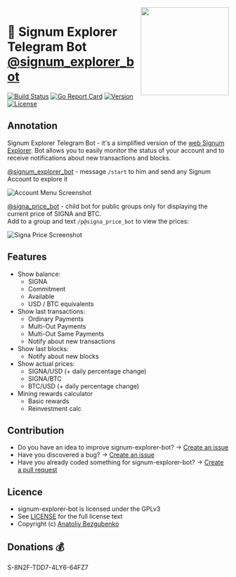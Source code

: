 <img align="right" src="https://github.com/xDWart/signum-explorer-bot/raw/master/assets/big_logo.png" height="200">

# 🚀 Signum Explorer Telegram Bot [@signum_explorer_bot](https://t.me/signum_explorer_bot)

[![Build Status](https://github.com/xDWart/signum-explorer-bot/workflows/Build/badge.svg)](https://github.com/xDWart/signum-explorer-bot/actions?query=workflow%3ABuild)
[![Go Report Card](https://goreportcard.com/badge/github.com/xDWart/signum-explorer-bot)](https://goreportcard.com/report/github.com/xDWart/signum-explorer-bot)
[![Version](https://img.shields.io/github/go-mod/go-version/xDWart/signum-explorer-bot)](go.mod)
[![License](https://img.shields.io/github/license/xDWart/signum-explorer-bot)](LICENSE)

## Annotation

Signum Explorer Telegram Bot - it's a simplified version of the [web Signum Explorer](https://explorer.signum.network). Bot allows you to easily monitor the status of your account and to receive notifications about new transactions and blocks.

[@signum_explorer_bot](https://t.me/signum_explorer_bot) - message `/start` to him and send any Signum Account to explore it

![Account Menu Screenshot](https://github.com/xDWart/signum-explorer-bot/raw/master/assets/account_menu_screenshot.png)

[@signa_price_bot](https://t.me/signa_price_bot) - child bot for public groups only for displaying the current price of SIGNA and BTC.  
Add to a group and text `/p@signa_price_bot` to view the prices:

![Signa Price Screenshot](https://github.com/xDWart/signum-explorer-bot/raw/master/assets/signa_price_bot.png)

## Features

- Show balance:
  - SIGNA
  - Commitment
  - Available
  - USD / BTC equivalents
- Show last transactions:
  - Ordinary Payments
  - Multi-Out Payments
  - Multi-Out Same Payments
  - Notify about new transactions
- Show last blocks:
  - Notify about new blocks
- Show actual prices:
  - SIGNA/USD (+ daily percentage change)
  - SIGNA/BTC
  - BTC/USD (+ daily percentage change)
- Mining rewards calculator
  - Basic rewards
  - Reinvestment calc

## Contribution

- Do you have an idea to improve signum-explorer-bot? -> [Create an issue](https://github.com/xDWart/signum-explorer-bot/issues/new/choose)
- Have you discovered a bug? -> [Create an issue](https://github.com/xDWart/signum-explorer-bot/issues/new/choose)
- Have you already coded something for signum-explorer-bot? -> [Create a pull request](https://github.com/xDWart/signum-explorer-bot/compare)

## Licence

- signum-explorer-bot is licensed under the GPLv3
- See [LICENSE](LICENSE) for the full license text
- Copyright (c) [Anatoliy Bezgubenko](https://t.me/AnatoliyB)

## Donations 💰

S-8N2F-TDD7-4LY6-64FZ7
